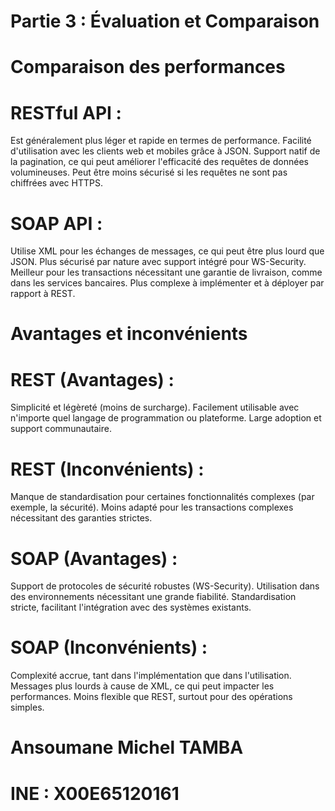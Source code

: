# Partie 3 : Évaluation et Comparaison
# Comparaison des performances
# RESTful API :
Est généralement plus léger et rapide en termes de performance.
Facilité d'utilisation avec les clients web et mobiles grâce à JSON.
Support natif de la pagination, ce qui peut améliorer l'efficacité des requêtes de données volumineuses.
Peut être moins sécurisé si les requêtes ne sont pas chiffrées avec HTTPS.
# SOAP API :
Utilise XML pour les échanges de messages, ce qui peut être plus lourd que JSON.
Plus sécurisé par nature avec support intégré pour WS-Security.
Meilleur pour les transactions nécessitant une garantie de livraison, comme dans les services bancaires.
Plus complexe à implémenter et à déployer par rapport à REST.
# Avantages et inconvénients
# REST (Avantages) :
Simplicité et légèreté (moins de surcharge).
Facilement utilisable avec n'importe quel langage de programmation ou plateforme.
Large adoption et support communautaire.
# REST (Inconvénients) :
Manque de standardisation pour certaines fonctionnalités complexes (par exemple, la sécurité).
Moins adapté pour les transactions complexes nécessitant des garanties strictes.
# SOAP (Avantages) :
Support de protocoles de sécurité robustes (WS-Security).
Utilisation dans des environnements nécessitant une grande fiabilité.
Standardisation stricte, facilitant l'intégration avec des systèmes existants.
# SOAP (Inconvénients) :
Complexité accrue, tant dans l'implémentation que dans l'utilisation.
Messages plus lourds à cause de XML, ce qui peut impacter les performances.
Moins flexible que REST, surtout pour des opérations simples.

# Ansoumane Michel TAMBA
# INE : X00E65120161